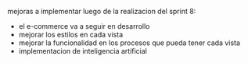mejoras a implementar luego de la realizacion del sprint 8:
- el e-commerce va a seguir en desarrollo
- mejorar los estilos en cada vista
- mejorar la funcionalidad en los procesos que pueda tener cada vista
- implementacion de inteligencia artificial